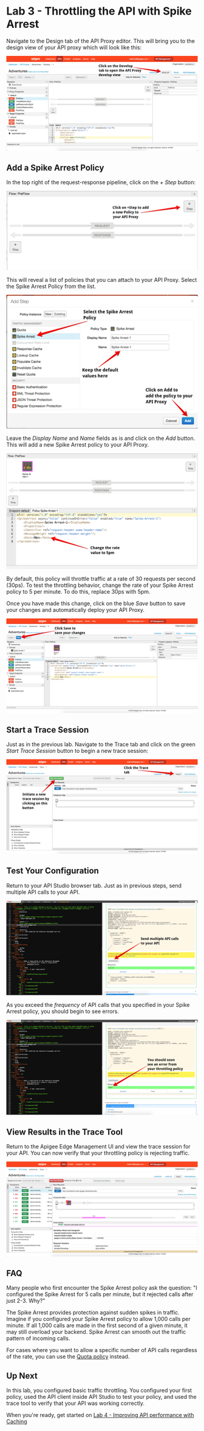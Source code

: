 # Lab 3 - Throttling the API with Spike Arrest

Navigate to the Design tab of the API Proxy editor. This will bring you to the design view of your API proxy which will look like this:

![API Proxy Design View](images/proxy-design-view.png)

## Add a Spike Arrest Policy

In the top right of the request-response pipeline, click on the *+ Step* button:

![API Proxy Request](images/request-pipeline.png)

This will reveal a list of policies that you can attach to your API Proxy. Select the Spike Arrest Policy from the list. 

![Policy List](images/policy-list.png)

Leave the *Display Name* and *Name* fields as is and click on the *Add* button. This will add a new Spike Arrest policy to your API Proxy. 

![Spike Arrest](images/spike-arrest.png)

By default, this policy will throttle traffic at a rate of 30 requests per second (30ps). To test the throttling behavior, change the rate of your Spike Arrest policy to 5 per minute. To do this, replace 30ps with 5pm. 

Once you have made this change, click on the blue *Save* button to save your changes and automatically deploy your API Proxy. 

![Save Proxy](images/save-proxy.png)

## Start a Trace Session

Just as in the previous lab. Navigate to the Trace tab and click on the green *Start Trace Session* button to begin a new trace session:

![Spike Trace](images/start-trace.png)

## Test Your Configuration

Return to your API Studio browser tab. Just as in previous steps, send multiple API calls to your API.

![Spike Trace](images/apistudio-spike.png)

 As you exceed the *frequency* of API calls that you specified in your Spike Arrest policy, you should begin to see errors.

![Spike Trace](images/spike-error.png)

## View Results in the Trace Tool

Return to the Apigee Edge Management UI and view the trace session for your API. You can now verify that your throttling policy is rejecting traffic. 

![Spike Trace](images/spike-trace.png)

## FAQ

Many people who first encounter the Spike Arrest policy ask the question: "I configured the Spike Arrest for 5 calls per minute, but it rejected calls after just 2-3. Why?"

The Spike Arrest provides protection against sudden spikes in traffic. Imagine if you configured your Spike Arrest policy to allow 1,000 calls per minute. If all 1,000 calls are made in the first second of a given minute, it may still overload your backend. Spike Arrest can smooth out the traffic pattern of incoming calls.

For cases where you want to allow a specific number of API calls regardless of the rate, you can use the <a href="http://docs.apigee.com/api-services/reference/quota-policy" target="_blank">Quota policy</a> instead. 

## Up Next

In this lab, you configured basic traffic throttling. You configured your first policy, used the API client inside API Studio to test your policy, and used the trace tool to verify that your API was working correctly.

When you're ready, get started on [Lab 4 - Improving API performance with Caching](lab4.md) 
